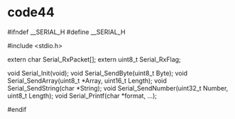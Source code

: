 # code44
#ifndef __SERIAL_H
#define __SERIAL_H
 
#include <stdio.h>

extern char Serial_RxPacket[];
extern uint8_t Serial_RxFlag;

void Serial_Init(void);
void Serial_SendByte(uint8_t Byte);
void Serial_SendArray(uint8_t *Array, uint16_t Length);
void Serial_SendString(char *String);
void Serial_SendNumber(uint32_t Number, uint8_t Length);
void Serial_Printf(char *format, ...);

#endif
